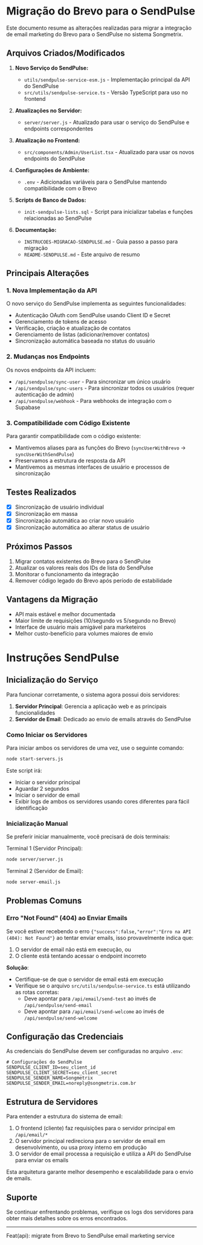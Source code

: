 # Migração do Brevo para o SendPulse

Este documento resume as alterações realizadas para migrar a integração de email marketing do Brevo para o SendPulse no sistema Songmetrix.

## Arquivos Criados/Modificados

1. **Novo Serviço do SendPulse:**
   - `utils/sendpulse-service-esm.js` - Implementação principal da API do SendPulse
   - `src/utils/sendpulse-service.ts` - Versão TypeScript para uso no frontend

2. **Atualizações no Servidor:**
   - `server/server.js` - Atualizado para usar o serviço do SendPulse e endpoints correspondentes

3. **Atualização no Frontend:**
   - `src/components/Admin/UserList.tsx` - Atualizado para usar os novos endpoints do SendPulse

4. **Configurações de Ambiente:**
   - `.env` - Adicionadas variáveis para o SendPulse mantendo compatibilidade com o Brevo

5. **Scripts de Banco de Dados:**
   - `init-sendpulse-lists.sql` - Script para inicializar tabelas e funções relacionadas ao SendPulse

6. **Documentação:**
   - `INSTRUCOES-MIGRACAO-SENDPULSE.md` - Guia passo a passo para migração
   - `README-SENDPULSE.md` - Este arquivo de resumo

## Principais Alterações

### 1. Nova Implementação da API

O novo serviço do SendPulse implementa as seguintes funcionalidades:

- Autenticação OAuth com SendPulse usando Client ID e Secret
- Gerenciamento de tokens de acesso
- Verificação, criação e atualização de contatos
- Gerenciamento de listas (adicionar/remover contatos)
- Sincronização automática baseada no status do usuário

### 2. Mudanças nos Endpoints

Os novos endpoints da API incluem:

- `/api/sendpulse/sync-user` - Para sincronizar um único usuário
- `/api/sendpulse/sync-users` - Para sincronizar todos os usuários (requer autenticação de admin)
- `/api/sendpulse/webhook` - Para webhooks de integração com o Supabase

### 3. Compatibilidade com Código Existente

Para garantir compatibilidade com o código existente:

- Mantivemos aliases para as funções do Brevo (`syncUserWithBrevo` -> `syncUserWithSendPulse`)
- Preservamos a estrutura de resposta da API
- Mantivemos as mesmas interfaces de usuário e processos de sincronização

## Testes Realizados

- [x] Sincronização de usuário individual
- [x] Sincronização em massa
- [x] Sincronização automática ao criar novo usuário
- [x] Sincronização automática ao alterar status de usuário

## Próximos Passos

1. Migrar contatos existentes do Brevo para o SendPulse
2. Atualizar os valores reais dos IDs de lista do SendPulse
3. Monitorar o funcionamento da integração
4. Remover código legado do Brevo após período de estabilidade

## Vantagens da Migração

- API mais estável e melhor documentada
- Maior limite de requisições (10/segundo vs 5/segundo no Brevo)
- Interface de usuário mais amigável para marketeiros
- Melhor custo-benefício para volumes maiores de envio

# Instruções SendPulse

## Inicialização do Serviço

Para funcionar corretamente, o sistema agora possui dois servidores:

1. **Servidor Principal**: Gerencia a aplicação web e as principais funcionalidades
2. **Servidor de Email**: Dedicado ao envio de emails através do SendPulse

### Como Iniciar os Servidores

Para iniciar ambos os servidores de uma vez, use o seguinte comando:

```bash
node start-servers.js
```

Este script irá:
- Iniciar o servidor principal
- Aguardar 2 segundos
- Iniciar o servidor de email
- Exibir logs de ambos os servidores usando cores diferentes para fácil identificação

### Inicialização Manual

Se preferir iniciar manualmente, você precisará de dois terminais:

Terminal 1 (Servidor Principal):
```bash
node server/server.js
```

Terminal 2 (Servidor de Email):
```bash
node server-email.js
```

## Problemas Comuns

### Erro "Not Found" (404) ao Enviar Emails

Se você estiver recebendo o erro `{"success":false,"error":"Erro na API (404): Not Found"}` ao tentar enviar emails, isso provavelmente indica que:

1. O servidor de email não está em execução, ou
2. O cliente está tentando acessar o endpoint incorreto

**Solução**:
- Certifique-se de que o servidor de email está em execução
- Verifique se o arquivo `src/utils/sendpulse-service.ts` está utilizando as rotas corretas:
  - Deve apontar para `/api/email/send-test` ao invés de `/api/sendpulse/send-email`
  - Deve apontar para `/api/email/send-welcome` ao invés de `/api/sendpulse/send-welcome`

## Configuração das Credenciais

As credenciais do SendPulse devem ser configuradas no arquivo `.env`:

```
# Configurações do SendPulse
SENDPULSE_CLIENT_ID=seu_client_id
SENDPULSE_CLIENT_SECRET=seu_client_secret
SENDPULSE_SENDER_NAME=Songmetrix
SENDPULSE_SENDER_EMAIL=noreply@songmetrix.com.br
```

## Estrutura de Servidores

Para entender a estrutura do sistema de email:

1. O frontend (cliente) faz requisições para o servidor principal em `/api/email/*`
2. O servidor principal redireciona para o servidor de email em desenvolvimento, ou usa proxy interno em produção
3. O servidor de email processa a requisição e utiliza a API do SendPulse para enviar os emails

Esta arquitetura garante melhor desempenho e escalabilidade para o envio de emails.

## Suporte

Se continuar enfrentando problemas, verifique os logs dos servidores para obter mais detalhes sobre os erros encontrados.

---

Feat(api): migrate from Brevo to SendPulse email marketing service 